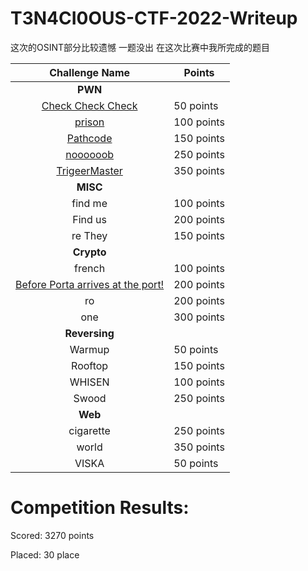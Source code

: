 # T3N4CI0OUS-CTF-2022-Writeup

这次的OSINT部分比较遗憾 一题没出
在这次比赛中我所完成的题目

|          Challenge Name           | Points     |
| :-------------------------------: | ---------- |
|              **PWN**              |            |
|       [Check Check Check](https://github.com/mcpivoy/T3N4CI0US-CTF-WriteUp/tree/main/pwn/Check%20Check%20Check)       | 50 points  |
|            [prison](https://github.com/mcpivoy/T3N4CI0US-CTF-WriteUp/tree/main/pwn/prison)             | 100 points |
|           [Pathcode](https://github.com/mcpivoy/T3N4CI0US-CTF-WriteUp/tree/main/pwn/pathcode)            | 150 points |
|           [noooooob](https://github.com/mcpivoy/T3N4CI0US-CTF-WriteUp/tree/main/pwn/noooooob)            | 250 points |
|           [TrigeerMaster](https://github.com/mcpivoy/T3N4CI0US-CTF-WriteUp/tree/main/pwn/TriggerMaster)           | 350 points |
|             **MISC**              |            |
|              find me              | 100 points |
|              Find us              | 200 points |
|              re They              | 150 points |
|            **Crypto**             |            |
|              french               | 100 points |
| [Before Porta arrives at the port!](https://github.com/mcpivoy/T3N4CI0US-CTF-WriteUp/tree/main/Crypto/Before%20Porta%20arrives%20at%20the%20port!) | 200 points |
|                ro                 | 200 points |
|                one                | 300 points |
|           **Reversing**           |            |
|              Warmup               | 50 points  |
|              Rooftop              | 150 points |
|              WHISEN               | 100 points |
|               Swood               | 250 points |
|              **Web**              |            |
|             cigarette             | 250 points |
|               world               | 350 points |
|               VISKA               | 50 points  |

# Competition Results:

Scored: 3270 points

Placed: 30 place
